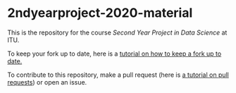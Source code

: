 # 2ndyearproject-2020-material

This is the repository for the course _Second Year Project in Data Science_ at ITU.

To keep your fork up to date, here is a [tutorial on how to keep a fork up to date.](https://philna.sh/blog/2018/08/21/git-commands-to-keep-a-fork-up-to-date/)

To contribute to this repository, make a pull request (here is [a tutorial on pull requests](https://www.digitalocean.com/community/tutorials/how-to-create-a-pull-request-on-github)) or open an issue.